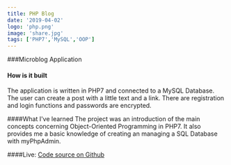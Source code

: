 ```yaml
---
title: PHP Blog
date: '2019-04-02'
logo: 'php.png'
image: 'share.jpg'
tags: ['PHP7','MySQL','OOP']
---
```


###Microblog Application 

#### How is it built
The application is written in PHP7 and connected to a MySQL Database. 
The user can create a post with a little text and a link. 
There are registration and login functions and passwords are encrypted.

####What I've learned
The project was an introduction of the main concepts concerning Object-Oriented Programming in PHP7. 
It also provides me a basic knowledge of creating an managing a SQL Database with myPhpAdmin.


####Live: <a href="https://github.com/Rodegrafika/php.dev" target="_blank">Code source on Github</a>